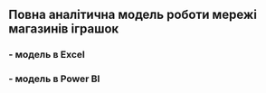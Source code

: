 ## Повна аналітична модель роботи мережі магазинів іграшок

###  - модель в Excel

###  - модель в Power BI
